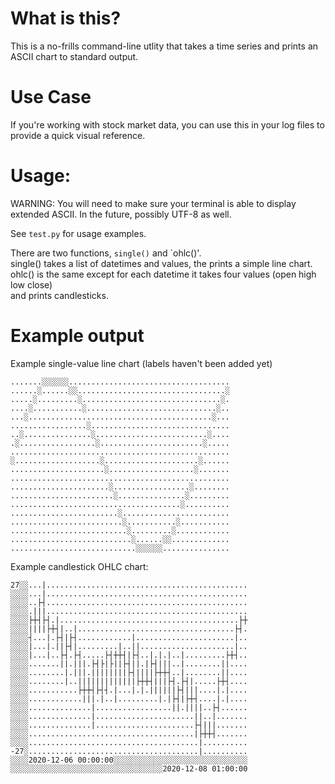 

# What is this?

This is a no-frills command-line utlity that takes a time series and prints an
ASCII chart to standard output.

# Use Case

If you're working with stock market data, you can use this in your log files
to provide a quick visual reference.

# Usage:

WARNING: You will need to make sure your terminal is able to display extended ASCII. In the future, possibly UTF-8 as well.

See `test.py` for usage examples. 

There are two functions, `single()` and `ohlc()'.  
single() takes a list of datetimes and values, the prints a simple line chart.  
ohlc() is the same except for each datetime it takes four values (open high low close)  
and prints candlesticks.

# Example output

Example single-value line chart (labels haven't been added yet)

    .......░░░░░░....................................
    ......░......░░.................................░
    .....░.........░...............................░.
    ....░...........░.............................░..
    ...░.........................................░...
    .................░...............................
    ..░...............░.........................░....
    .░.................░.......................░.....
    .................................................
    ░...................░.....................░......
    .....................░...................░.......
    .................................................
    ......................░.................░........
    .......................░...............░.........
    ......................................░..........
    ........................░........................
    .........................░...........░...........
    ..........................░.........░............
    ...........................░......░░.............
    ............................░░░░░░...............

Example candlestick OHLC chart:


    27░░...|.............................................
    ░░░░...|.............................................
    ░░░░..├┤.............................................
    ░░░░.|||.............................................
    ░░░░├┼┤├┤.|........................................├┼
    ░░░░||||├┼┤|..|...................................├┤.
    ░░░░┤...|.├┤|├┤............|......................|..
    ░░░░|...|.||├┤|.........|..||.....................|..
    ░░░░|...|..├┤.├┤.....├┤┼┼┤|├┤..|.|.|..|.........├┼┤..
    ░░░░.......||.|||.├┤├|├||├┤||.|├┤|||..|........||....
    ░░░░........|.|||.||||||||├┤||||├┼┼┤..|........||....
    ░░░░........|..|||||||||||||├┼┼┤|||├┤.├┤|.....├┼┤....
    ░░░░...........├┼┼┤├┤┤.|...|.|.||||||├┤|||....|.|....
    ░░░░............|||.|..|.........|.|├┤|├┼┤....|.|....
    ░░░░..............|.................||.||||..├┤......
    ░░░░..............|......................||..|.......
    ░░░░..............|......................├┤|||.......
    ░░░░.....................................|├┼┼┤.......
    ░░░░......................................|..........
    -27░......................................|..........
    ░░░░2020-12-06 00:00:00░░░░░░░░░░░░░░░░░░░░░░░░░░░░░░
    ░░░░░░░░░░░░░░░░░░░░░░░░░░░░░░░░░░2020-12-08 01:00:00





